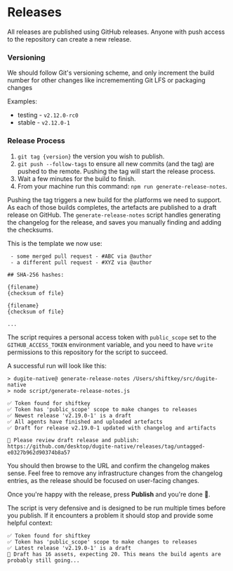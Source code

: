 # Releases

All releases are published using GitHub releases. Anyone with push access to the
repository can create a new release.

### Versioning

We should follow Git's versioning scheme, and only increment the build number for
other changes like incremementing Git LFS or packaging changes

Examples:

- testing - `v2.12.0-rc0`
- stable - `v2.12.0-1`

### Release Process

1. `git tag {version}` the version you wish to publish.
1. `git push --follow-tags` to ensure all new commits (and the tag) are pushed
   to the remote. Pushing the tag will start the release process.
1. Wait a few minutes for the build to finish.
1. From your machine run this command: `npm run generate-release-notes`.

Pushing the tag triggers a new build for the platforms we need to support. As
each of those builds completes, the artefacts are published to a draft release
on GitHub. The `generate-release-notes` script handles generating the changelog
for the release, and saves you manually finding and adding the checksums.

This is the template we now use:

```
 - some merged pull request - #ABC via @author
 - a different pull request - #XYZ via @author

## SHA-256 hashes:

{filename}
{checksum of file}

{filename}
{checksum of file}

...
```

The script requires a personal access token with `public_scope` set to the
`GITHUB_ACCESS_TOKEN` environment variable, and you need to have `write`
permissions to this repository for the script to succeed.

A successful run will look like this:

```
> dugite-native@ generate-release-notes /Users/shiftkey/src/dugite-native
> node script/generate-release-notes.js

✅ Token found for shiftkey
✅ Token has 'public_scope' scope to make changes to releases
✅ Newest release 'v2.19.0-1' is a draft
✅ All agents have finished and uploaded artefacts
✅ Draft for release v2.19.0-1 updated with changelog and artifacts

🚨 Please review draft release and publish: https://github.com/desktop/dugite-native/releases/tag/untagged-e0327b962d90374b8a57
```

You should then browse to the URL and confirm the changelog makes sense. Feel
free to remove any infrastructure changes from the changelog entries, as the
release should be focused on user-facing changes.

Once you're happy with the release, press **Publish** and you're done :tada:.

The script is very defensive and is designed to be run multiple times before you
publish. If it encounters a problem it should stop and provide some helpful
context:

```
✅ Token found for shiftkey
✅ Token has 'public_scope' scope to make changes to releases
✅ Latest release 'v2.19.0-1' is a draft
🔴 Draft has 16 assets, expecting 20. This means the build agents are probably still going...
```
